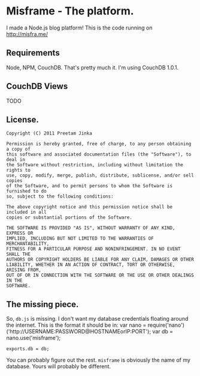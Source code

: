 Misframe - The platform.
=======================

I made a Node.js blog platform! This is the code running on http://misfra.me/

Requirements
------------
Node, NPM, CouchDB. That's pretty much it. I'm using CouchDB 1.0.1.

CouchDB Views
-------------
TODO

License.
-------
	Copyright (C) 2011 Preetam Jinka

	Permission is hereby granted, free of charge, to any person obtaining a copy of
	this software and associated documentation files (the "Software"), to deal in
	the Software without restriction, including without limitation the rights to
	use, copy, modify, merge, publish, distribute, sublicense, and/or sell copies
	of the Software, and to permit persons to whom the Software is furnished to do
	so, subject to the following conditions:

	The above copyright notice and this permission notice shall be included in all
	copies or substantial portions of the Software.

	THE SOFTWARE IS PROVIDED "AS IS", WITHOUT WARRANTY OF ANY KIND, EXPRESS OR
	IMPLIED, INCLUDING BUT NOT LIMITED TO THE WARRANTIES OF MERCHANTABILITY,
	FITNESS FOR A PARTICULAR PURPOSE AND NONINFRINGEMENT. IN NO EVENT SHALL THE
	AUTHORS OR COPYRIGHT HOLDERS BE LIABLE FOR ANY CLAIM, DAMAGES OR OTHER
	LIABILITY, WHETHER IN AN ACTION OF CONTRACT, TORT OR OTHERWISE, ARISING FROM,
	OUT OF OR IN CONNECTION WITH THE SOFTWARE OR THE USE OR OTHER DEALINGS IN THE
	SOFTWARE.

The missing piece.
------------------
So, `db.js` is missing. I don't want my database credentials floating around the internet. This is the format it should be in:
	var nano = require('nano')('http://USERNAME:PASSWORD@HOSTNAMEorIP:PORT');
	var db = nano.use('misframe');

	exports.db = db;
You can probably figure out the rest. `misframe` is obviously the name of my database. Yours will probably be different.
